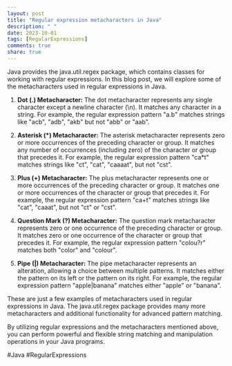 ```yaml
---
layout: post
title: "Regular expression metacharacters in Java"
description: " "
date: 2023-10-01
tags: [RegularExpressions]
comments: true
share: true
---
```


Java provides the java.util.regex package, which contains classes for working with regular expressions. In this blog post, we will explore some of the metacharacters used in regular expressions in Java.

1. **Dot (.) Metacharacter:**
The dot metacharacter represents any single character except a newline character (\n). It matches any character in a string. For example, the regular expression pattern "a.b" matches strings like "acb", "adb", "akb" but not "abb" or "aab".

2. **Asterisk (*) Metacharacter:**
The asterisk metacharacter represents zero or more occurrences of the preceding character or group. It matches any number of occurrences (including zero) of the character or group that precedes it. For example, the regular expression pattern "ca*t" matches strings like "ct", "cat", "caaaat", but not "cst".

3. **Plus (+) Metacharacter:**
The plus metacharacter represents one or more occurrences of the preceding character or group. It matches one or more occurrences of the character or group that precedes it. For example, the regular expression pattern "ca+t" matches strings like "cat", "caaat", but not "ct" or "cst".

4. **Question Mark (?) Metacharacter:**
The question mark metacharacter represents zero or one occurrence of the preceding character or group. It matches zero or one occurrence of the character or group that precedes it. For example, the regular expression pattern "colou?r" matches both "color" and "colour".

5. **Pipe (|) Metacharacter:**
The pipe metacharacter represents an alteration, allowing a choice between multiple patterns. It matches either the pattern on its left or the pattern on its right. For example, the regular expression pattern "apple|banana" matches either "apple" or "banana".

These are just a few examples of metacharacters used in regular expressions in Java. The java.util.regex package provides many more metacharacters and additional functionality for advanced pattern matching.

By utilizing regular expressions and the metacharacters mentioned above, you can perform powerful and flexible string matching and manipulation operations in your Java programs.

#Java #RegularExpressions